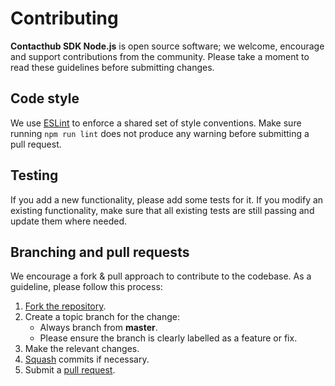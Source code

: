 # Contributing

**Contacthub SDK Node.js** is open source software; we welcome, encourage and
support contributions from the community. Please take a moment to read these
guidelines before submitting changes.

## Code style

We use [ESLint](http://eslint.org/) to enforce a shared set of style
conventions. Make sure running `npm run lint` does not produce any warning
before submitting a pull request.

## Testing

If you add a new functionality, please add some tests for it. If you modify an
existing functionality, make sure that all existing tests are still passing and
update them where needed.

## Branching and pull requests

We encourage a fork & pull approach to contribute to the codebase. As a
guideline, please follow this process:

 1. [Fork the repository](https://help.github.com/articles/fork-a-repo).
 2. Create a topic branch for the change:
    - Always branch from **master**.
    - Please ensure the branch is clearly labelled as a feature or fix.
 3. Make the relevant changes.
 4. [Squash](http://git-scm.com/book/en/Git-Tools-Rewriting-History#Changing-Multiple-Commit-Messages) commits if necessary.
 5. Submit a [pull request](https://help.github.com/articles/using-pull-requests/).
